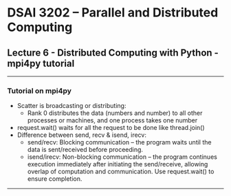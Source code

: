 # DSAI 3202 – Parallel and Distributed Computing  
## Lecture 6 - Distributed Computing with Python - mpi4py tutorial

---

### Tutorial on mpi4py 
- Scatter is broadcasting or distributing: 
    - Rank 0 distributes the data (numbers and number) to all other processes or machines, and one process takes one number
- request.wait() waits for all the request to be done like thread.join()
- Difference between send, recv & isend, irecv:
    - send/recv: Blocking communication – the program waits until the data is sent/received before proceeding.
    - isend/irecv: Non-blocking communication – the program continues execution immediately after initiating the send/receive, allowing overlap of computation and communication. Use request.wait() to ensure completion.
---